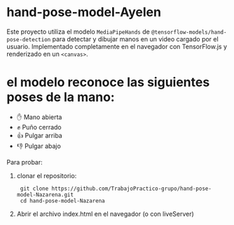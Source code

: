 # hand-pose-model-Ayelen


Este proyecto utiliza el modelo `MediaPipeHands` de `@tensorflow-models/hand-pose-detection` para detectar y dibujar manos en un video cargado por el usuario. Implementado completamente en el navegador con TensorFlow.js y renderizado en un `<canvas>`.


# el modelo reconoce las siguientes poses de la mano:

- ✋ Mano abierta
- ✊ Puño cerrado
- 👍 Pulgar arriba
- 👎 Pulgar abajo


Para probar:

1. clonar el repositorio:

        git clone https://github.com/TrabajoPractico-grupo/hand-pose-model-Nazarena.git
        cd hand-pose-model-Nazarena

2. Abrir el archivo index.html en el navegador (o con liveServer)
